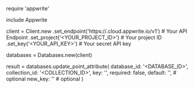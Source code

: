 require 'appwrite'

include Appwrite

client = Client.new
    .set_endpoint('https://<REGION>.cloud.appwrite.io/v1') # Your API Endpoint
    .set_project('<YOUR_PROJECT_ID>') # Your project ID
    .set_key('<YOUR_API_KEY>') # Your secret API key

databases = Databases.new(client)

result = databases.update_point_attribute(
    database_id: '<DATABASE_ID>',
    collection_id: '<COLLECTION_ID>',
    key: '',
    required: false,
    default: '', # optional
    new_key: '' # optional
)
